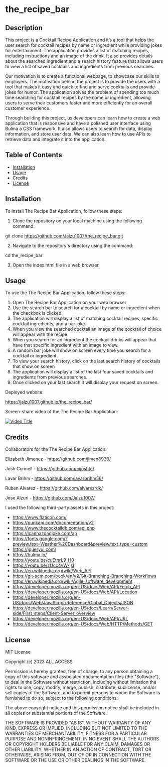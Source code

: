 # the_recipe_bar

## Description

This project is a Cocktail Recipe Application and it’s a tool that helps the user search for cocktail recipes by name or ingredient while providing jokes for entertainment. The application provides a list of matching recipes, including instructions and an image of the drink. It also provides details about the searched ingredient and a search history feature that allows users to view a list of saved cocktails and ingredients from previous searches.

Our motivation is to create a functional webpage, to showcase our skills to employers. The motivation behind the project is to provide the users with a tool that makes it easy and quick to find and serve cocktails and provide jokes for humor. The application solves the problem of spending too much time searching for cocktail recipes by the name or ingredient, allowing users to serve their customers faster and more efficiently for an overall customer experience.

Through building this project, us developers can learn how to create a web application that is responsive and have a polished user interface using Bulma a CSS framework. It also allows users to search for data, display information, and store user data. We can also learn how to use APIs to retrieve data and integrate it into the application. 

## Table of Contents 

- [Installation](#installation)
- [Usage](#usage)
- [Credits](#credits)
- [License](#license)

## Installation

To install The Recipe Bar Application, follow these steps:

1. Clone the repository on your local machine using the following command:

git clone https://github.com/Jalzu1007/the_recipe_bar.git

2. Navigate to the repository's directory using the command:

 cd the_recipe_bar

3. Open the index.html file in a web browser.

## Usage

To use the The Recipe Bar Application, follow these steps:

1. Open The Recipe Bar Application on your web browser
2. Use the search bar to search for a cocktail by name or ingredient when the checkbox is clicked.
3. The application will display a list of matching cocktail recipes, specific cocktail ingredients, and a bar joke.
4. When you view the searched cocktail an image of the cocktail of choice will appear with the recipe.
5. When you search for an ingredient the cocktail drinks will appear that have that specific ingredient with an image to view.
6. A random bar joke will show on screen every time you search for a cocktail or ingredient.
7. To view your search history, click on the last search history of cocktails that show on screen
8. The application will display a list of the last four saved cocktails and ingredients from previous searches.
9. Once clicked on your last search it will display your request on screen.

Deployed website:

https://jalzu1007.github.io/the_recipe_bar/

Screen-share video of the The Recipe Bar Application:

[![Video Title](https://img.youtube.com/vi/eqVok_eBs3k/0.jpg)](https://www.youtube.com/watch?v=eqVok_eBs3k)

## Credits

Collaborators for the The Recipe Bar Application:

Elizabeth Jimenez - https://github.com/jimen8930/

Josh Connell - https://github.com/cijoshtc/

Lavar Brihm - https://github.com/lavarbrihm56/

Ruben Alvarez - https://github.com/alvarezrdk/

Jose Alzuri - https://github.com/Jalzu1007/

I used the following third-party assets in this project:

- https://www.flaticon.com/
- https://punkapi.com/documentation/v2
- https://www.thecocktaildb.com/api.php
- https://icanhazdadjoke.com/ap
- https://fonts.google.com/?preview.text=Weather%20Dashboard&preview.text_type=custom
- https://jqueryui.com/
- https://bulma.io/
- https://youtu.be/cuEtnrL9-H0
- https://youtu.be/zUcc4vW-jsI
- https://en.wikipedia.org/wiki/Web_API
- https://git-scm.com/book/en/v2/Git-Branching-Branching-Workflows
- https://en.wikipedia.org/wiki/Agile_software_development
- https://developer.mozilla.org/en-US/docs/Web/API/Fetch_API
- https://developer.mozilla.org/en-US/docs/Web/API/Location
- https://developer.mozilla.org/en-US/docs/Web/JavaScript/Reference/Global_Objects/JSON
- https://developer.mozilla.org/en-US/docs/Learn/Server-side/First_steps/Client-Server_overview
- https://developer.mozilla.org/en-US/docs/Web/API/URL
- https://developer.mozilla.org/en-US/docs/Web/HTTP/Methods/GET

## License

MIT License

Copyright (c) 2023 ALL ACCESS

Permission is hereby granted, free of charge, to any person obtaining a copy
of this software and associated documentation files (the "Software"), to deal
in the Software without restriction, including without limitation the rights
to use, copy, modify, merge, publish, distribute, sublicense, and/or sell
copies of the Software, and to permit persons to whom the Software is
furnished to do so, subject to the following conditions:

The above copyright notice and this permission notice shall be included in all
copies or substantial portions of the Software.

THE SOFTWARE IS PROVIDED "AS IS", WITHOUT WARRANTY OF ANY KIND, EXPRESS OR
IMPLIED, INCLUDING BUT NOT LIMITED TO THE WARRANTIES OF MERCHANTABILITY,
FITNESS FOR A PARTICULAR PURPOSE AND NONINFRINGEMENT. IN NO EVENT SHALL THE
AUTHORS OR COPYRIGHT HOLDERS BE LIABLE FOR ANY CLAIM, DAMAGES OR OTHER
LIABILITY, WHETHER IN AN ACTION OF CONTRACT, TORT OR OTHERWISE, ARISING FROM,
OUT OF OR IN CONNECTION WITH THE SOFTWARE OR THE USE OR OTHER DEALINGS IN THE
SOFTWARE.
